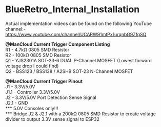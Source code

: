 # BlueRetro_Internal_Installation

Actual implementation videos can be found on the following YouTube channel:-
https://www.youtube.com/channel/UCARW91mtPx1urqnbG9ZfqSQ

**@ManCloud Current Trigger Component Listing**
</br>R1 - 4.7kΩ 0805 SMD Resistor
</br>R2 - 100kΩ 0805 SMD Resistor
</br>Q1 - YJS2301A SOT-23-6 DUAL P-Channel MOSFET (Lowest forward voltage drop I could find)
</br>Q2 - BSS123 / BSS138 / A2SHB SOT-23 N-Channel MOSFET

**@ManCloud Current Trigger Pinout**
</br>J1   - 3.3V/5.0V
</br>J1.1 - Controller 3.3V/5.0V
</br>J2   - 3.3V/5.0V Port Detection Sense Signal
</br>J2.1 - GND
</br>*** 5.0V Consoles only!!! 
</br>*** Bridge J2 & J2.1 with a 200kΩ 0805 SMD Resistor to create voltage divider to output 3.3V sense signal to ESP32
